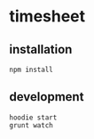# timesheet

## installation

```
npm install
```


## development

```
hoodie start
grunt watch
```
